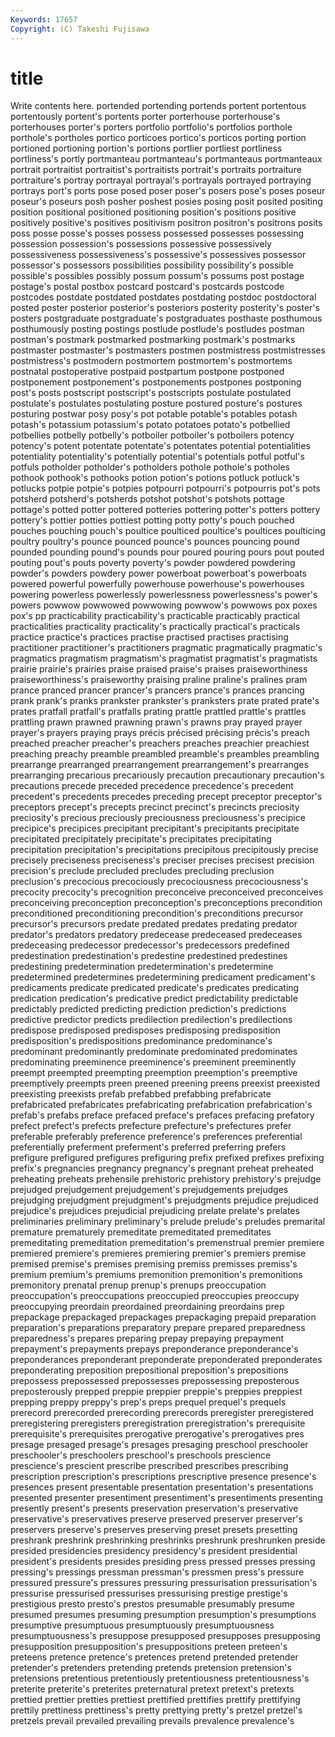 ```yaml
---
Keywords: 17657 
Copyright: (C) Takeshi Fujisawa
---
```


# title

Write contents here.
portended portending portends portent portentous portentously portent's portents porter porterhouse
porterhouse's porterhouses porter's porters portfolio portfolio's portfolios porthole porthole's portholes
portico porticoes portico's porticos porting portion portioned portioning portion's portions
portlier portliest portliness portliness's portly portmanteau portmanteau's portmanteaus portmanteaux portrait
portraitist portraitist's portraitists portrait's portraits portraiture portraiture's portray portrayal portrayal's
portrayals portrayed portraying portrays port's ports pose posed poser poser's
posers pose's poses poseur poseur's poseurs posh posher poshest posies
posing posit posited positing position positional positioned positioning position's positions
positive positively positive's positives positivism positron positron's positrons posits poss
posse posse's posses possess possessed possesses possessing possession possession's possessions
possessive possessively possessiveness possessiveness's possessive's possessives possessor possessor's possessors possibilities
possibility possibility's possible possible's possibles possibly possum possum's possums post
postage postage's postal postbox postcard postcard's postcards postcode postcodes postdate
postdated postdates postdating postdoc postdoctoral posted poster posterior posterior's posteriors
posterity posterity's poster's posters postgraduate postgraduate's postgraduates posthaste posthumous posthumously
posting postings postlude postlude's postludes postman postman's postmark postmarked postmarking
postmark's postmarks postmaster postmaster's postmasters postmen postmistress postmistresses postmistress's postmodern
postmortem postmortem's postmortems postnatal postoperative postpaid postpartum postpone postponed postponement
postponement's postponements postpones postponing post's posts postscript postscript's postscripts postulate
postulated postulate's postulates postulating posture postured posture's postures posturing postwar
posy posy's pot potable potable's potables potash potash's potassium potassium's
potato potatoes potato's potbellied potbellies potbelly potbelly's potboiler potboiler's potboilers
potency potency's potent potentate potentate's potentates potential potentialities potentiality potentiality's
potentially potential's potentials potful potful's potfuls potholder potholder's potholders pothole
pothole's potholes pothook pothook's pothooks potion potion's potions potluck potluck's
potlucks potpie potpie's potpies potpourri potpourri's potpourris pot's pots potsherd
potsherd's potsherds potshot potshot's potshots pottage pottage's potted potter pottered
potteries pottering potter's potters pottery pottery's pottier potties pottiest potting
potty potty's pouch pouched pouches pouching pouch's poultice poulticed poultice's
poultices poulticing poultry poultry's pounce pounced pounce's pounces pouncing pound
pounded pounding pound's pounds pour poured pouring pours pout pouted
pouting pout's pouts poverty poverty's powder powdered powdering powder's powders
powdery power powerboat powerboat's powerboats powered powerful powerfully powerhouse powerhouse's
powerhouses powering powerless powerlessly powerlessness powerlessness's power's powers powwow powwowed
powwowing powwow's powwows pox poxes pox's pp practicability practicability's practicable
practicably practical practicalities practicality practicality's practically practical's practicals practice practice's
practices practise practised practises practising practitioner practitioner's practitioners pragmatic pragmatically
pragmatic's pragmatics pragmatism pragmatism's pragmatist pragmatist's pragmatists prairie prairie's prairies
praise praised praise's praises praiseworthiness praiseworthiness's praiseworthy praising praline praline's
pralines pram prance pranced prancer prancer's prancers prance's prances prancing
prank prank's pranks prankster prankster's pranksters prate prated prate's prates
pratfall pratfall's pratfalls prating prattle prattled prattle's prattles prattling prawn
prawned prawning prawn's prawns pray prayed prayer prayer's prayers praying
prays précis précised précising précis's preach preached preacher preacher's preachers
preaches preachier preachiest preaching preachy preamble preambled preamble's preambles preambling
prearrange prearranged prearrangement prearrangement's prearranges prearranging precarious precariously precaution precautionary
precaution's precautions precede preceded precedence precedence's precedent precedent's precedents precedes
preceding precept preceptor preceptor's preceptors precept's precepts precinct precinct's precincts
preciosity preciosity's precious preciously preciousness preciousness's precipice precipice's precipices precipitant
precipitant's precipitants precipitate precipitated precipitately precipitate's precipitates precipitating precipitation precipitation's
precipitations precipitous precipitously precise precisely preciseness preciseness's preciser precises precisest
precision precision's preclude precluded precludes precluding preclusion preclusion's precocious precociously
precociousness precociousness's precocity precocity's precognition preconceive preconceived preconceives preconceiving preconception
preconception's preconceptions precondition preconditioned preconditioning precondition's preconditions precursor precursor's precursors
predate predated predates predating predator predator's predators predatory predecease predeceased
predeceases predeceasing predecessor predecessor's predecessors predefined predestination predestination's predestine predestined
predestines predestining predetermination predetermination's predetermine predetermined predetermines predetermining predicament predicament's
predicaments predicate predicated predicate's predicates predicating predication predication's predicative predict
predictability predictable predictably predicted predicting prediction prediction's predictions predictive predictor
predicts predilection predilection's predilections predispose predisposed predisposes predisposing predisposition predisposition's
predispositions predominance predominance's predominant predominantly predominate predominated predominates predominating preeminence
preeminence's preeminent preeminently preempt preempted preempting preemption preemption's preemptive preemptively
preempts preen preened preening preens preexist preexisted preexisting preexists prefab
prefabbed prefabbing prefabricate prefabricated prefabricates prefabricating prefabrication prefabrication's prefab's prefabs
preface prefaced preface's prefaces prefacing prefatory prefect prefect's prefects prefecture
prefecture's prefectures prefer preferable preferably preference preference's preferences preferential preferentially
preferment preferment's preferred preferring prefers prefigure prefigured prefigures prefiguring prefix
prefixed prefixes prefixing prefix's pregnancies pregnancy pregnancy's pregnant preheat preheated
preheating preheats prehensile prehistoric prehistory prehistory's prejudge prejudged prejudgement prejudgement's
prejudgements prejudges prejudging prejudgment prejudgment's prejudgments prejudice prejudiced prejudice's prejudices
prejudicial prejudicing prelate prelate's prelates preliminaries preliminary preliminary's prelude prelude's
preludes premarital premature prematurely premeditate premeditated premeditates premeditating premeditation premeditation's
premenstrual premier premiere premiered premiere's premieres premiering premier's premiers premise
premised premise's premises premising premiss premisses premiss's premium premium's premiums
premonition premonition's premonitions premonitory prenatal prenup prenup's prenups preoccupation preoccupation's
preoccupations preoccupied preoccupies preoccupy preoccupying preordain preordained preordaining preordains prep
prepackage prepackaged prepackages prepackaging prepaid preparation preparation's preparations preparatory prepare
prepared preparedness preparedness's prepares preparing prepay prepaying prepayment prepayment's prepayments
prepays preponderance preponderance's preponderances preponderant preponderate preponderated preponderates preponderating preposition
prepositional preposition's prepositions prepossess prepossessed prepossesses prepossessing preposterous preposterously prepped
preppie preppier preppie's preppies preppiest prepping preppy preppy's prep's preps
prequel prequel's prequels prerecord prerecorded prerecording prerecords preregister preregistered preregistering
preregisters preregistration preregistration's prerequisite prerequisite's prerequisites prerogative prerogative's prerogatives pres
presage presaged presage's presages presaging preschool preschooler preschooler's preschoolers preschool's
preschools prescience prescience's prescient prescribe prescribed prescribes prescribing prescription prescription's
prescriptions prescriptive presence presence's presences present presentable presentation presentation's presentations
presented presenter presentiment presentiment's presentiments presenting presently present's presents preservation
preservation's preservative preservative's preservatives preserve preserved preserver preserver's preservers preserve's
preserves preserving preset presets presetting preshrank preshrink preshrinking preshrinks preshrunk
preshrunken preside presided presidencies presidency presidency's president presidential president's presidents
presides presiding press pressed presses pressing pressing's pressings pressman pressman's
pressmen press's pressure pressured pressure's pressures pressuring pressurisation pressurisation's pressurise
pressurised pressurises pressurising prestige prestige's prestigious presto presto's prestos presumable
presumably presume presumed presumes presuming presumption presumption's presumptions presumptive presumptuous
presumptuously presumptuousness presumptuousness's presuppose presupposed presupposes presupposing presupposition presupposition's presuppositions
preteen preteen's preteens pretence pretence's pretences pretend pretended pretender pretender's
pretenders pretending pretends pretension pretension's pretensions pretentious pretentiously pretentiousness pretentiousness's
preterite preterite's preterites preternatural pretext pretext's pretexts prettied prettier pretties
prettiest prettified prettifies prettify prettifying prettily prettiness prettiness's pretty prettying
pretty's pretzel pretzel's pretzels prevail prevailed prevailing prevails prevalence prevalence's
